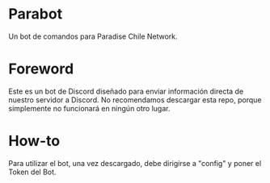 # Parabot
Un bot de comandos para Paradise Chile Network.

# Foreword
Este es un bot de Discord diseñado para enviar información directa de nuestro servidor a Discord.
No recomendamos descargar esta repo, porque simplemente no funcionará en ningún otro lugar.

# How-to
Para utilizar el bot, una vez descargado, debe dirigirse a "config" y poner el Token del Bot.
